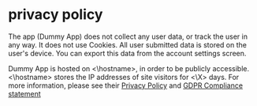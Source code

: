 # privacy policy 

The app (Dummy App) does not collect any user data, or track the user in any way. 
It does not use Cookies.
All user submitted data is stored on the user's device.
You can export this data from the account settings screen.

Dummy App is hosted on <\hostname>, in order to be publicly accessible. <\hostname> stores the IP addresses of site visitors for <\X> days. For more information, please see their [Privacy Policy](http://google.com) and [GDPR Compliance statement](http://google.com)  